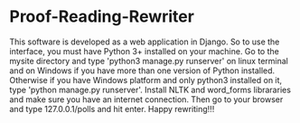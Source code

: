 # Proof-Reading-Rewriter
This software is developed as a web application in Django. So to use the interface, you must have Python 3+ installed on your machine. Go to the mysite directory and type 'python3 manage.py runserver' on linux terminal and on Windows if you have more than one version of Python installed. Otherwise if you have Windows platform and only python3 installed on it, type 'python manage.py runserver'. Install NLTK and word_forms librararies and make sure you have an internet connection. Then go to your browser and type 127.0.0.1/polls and hit enter. Happy rewriting!!!
